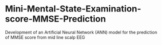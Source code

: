 # Mini-Mental-State-Examination-score-MMSE-Prediction
Development of an Artificial Neural Network (ANN) model for the prediction of MMSE score from mid line scalp EEG
